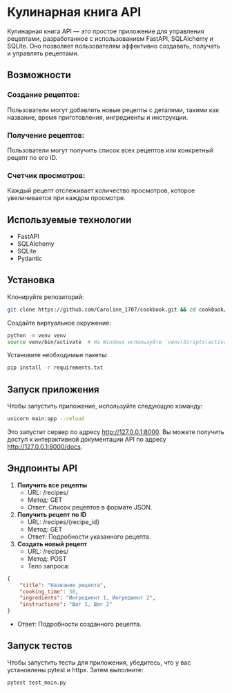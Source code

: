 # **Кулинарная книга API**

Кулинарная книга API — это простое приложение для управления рецептами, разработанное с использованием FastAPI, SQLAlchemy и SQLite. Оно позволяет пользователям эффективно создавать, получать и управлять рецептами.
## Возможности
### Создание рецептов: 
Пользователи могут добавлять новые рецепты с деталями, такими как название, время приготовления, ингредиенты и инструкции.
### Получение рецептов: 
Пользователи могут получить список всех рецептов или конкретный рецепт по его ID.
### Счетчик просмотров: 
Каждый рецепт отслеживает количество просмотров, которое увеличивается при каждом просмотре.
## Используемые технологии
- FastAPI
- SQLAlchemy
- SQLite
- Pydantic
## Установка
Клонируйте репозиторий:
```bash
git clone https://github.com/Caroline_1707/cookbook.git && cd cookbook/
```
Создайте виртуальное окружение:
```bash
python -m venv venv
source venv/bin/activate  # На Windows используйте `venv\Scripts\activate`
```
Установите необходимые пакеты:
```bash
pip install -r requirements.txt
```
## Запуск приложения
Чтобы запустить приложение, используйте следующую команду:
```bash
uvicorn main:app --reload
```
Это запустит сервер по адресу http://127.0.0.1:8000. Вы можете получить доступ к интерактивной документации API по адресу http://127.0.0.1:8000/docs.
## Эндпоинты API
1. **Получить все рецепты**
   - URL: /recipes/
   - Метод: GET
   - Ответ: Список рецептов в формате JSON.
2. **Получить рецепт по ID**
   - URL: /recipes/{recipe_id}
   - Метод: GET
   - Ответ: Подробности указанного рецепта.
3. **Создать новый рецепт**
   - URL: /recipes/
   - Метод: POST
   - Тело запроса:
```json
{
    "title": "Название рецепта",
    "cooking_time": 30,
    "ingredients": "Ингредиент 1, Ингредиент 2",
    "instructions": "Шаг 1, Шаг 2"
}
```
   - Ответ: Подробности созданного рецепта.
## Запуск тестов
Чтобы запустить тесты для приложения, убедитесь, что у вас установлены pytest и httpx. Затем выполните:
```bash
pytest test_main.py
```
